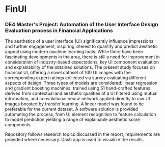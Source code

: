 # FinUI

### DE4 Master's Project: Automation of the User Interface Design Evaluation process in Financial Applications

The aesthetics of a user interface (UI) significantly influence impressions and further engagement, inspiring interest to quantify and predict aesthetic appeal using modern machine learning tools.
While there have been fascinating developments in the area, there is still a need for improvement in consideration of industry-based expectations, key UI component evaluation 
and explainability of the obtained solutions.
The present study focuses on financial UI, offering a novel dataset of 100 UI images with the corresponding expert ratings collected via survey evaluating different aspects of design.
Three types of models are considered: linear regression and gradient boosting machines, trained using 51 hand-crafted features derived from contextual and aesthetic qualities of a UI filtered using mutual information, and convolutional neural network applied directly to raw UI images boosted by transfer learning.
A linear model was found to be preferable for the current dataset.
A software solution is provided automating the process, from UI element recognition to feature calculation to model prediction yielding a range of explainable aesthetic score components.

Repository follows research topics discussed in the report, requirements are provided where necessary.
Dash app is used to visualize the results.
